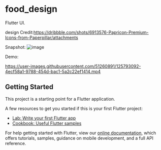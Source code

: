 # food_design

Flutter UI.

design Credit:https://dribbble.com/shots/6913576-Papricon-Premium-Icons-from-Paperpillar/attachments

Snapshot:
![image](https://user-images.githubusercontent.com/51260891/125792920-7ff51fe3-e68a-4aba-832f-9086a8d71996.jpeg)

Demo:

https://user-images.githubusercontent.com/51260891/125793092-4ecf58a1-9788-454d-bac1-5a2c22ef1414.mp4





## Getting Started

This project is a starting point for a Flutter application.

A few resources to get you started if this is your first Flutter project:

- [Lab: Write your first Flutter app](https://flutter.dev/docs/get-started/codelab)
- [Cookbook: Useful Flutter samples](https://flutter.dev/docs/cookbook)

For help getting started with Flutter, view our
[online documentation](https://flutter.dev/docs), which offers tutorials,
samples, guidance on mobile development, and a full API reference.
